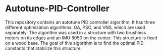 # Autotune-PID-Controller
This repository contains an autotune PID controller algorithm. It has three different optimization algorithms: GA, PSO, and VNS, which are used separately. The algorithm was used in a structure with two brushless motors on its edges and an IMU 6050 on the center. This structure is fixed on a wood base. The goal of this algorithm is to find the optimal PID constants that stabilize this structure.
